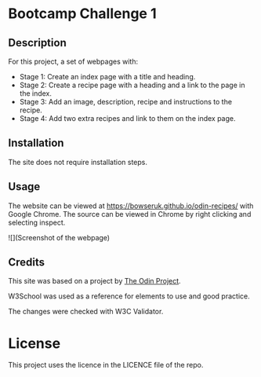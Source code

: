 # Bootcamp Challenge 1

## Description
For this project, a set of webpages with:

* Stage 1:
Create an index page with a title and heading.
* Stage 2:
Create a recipe page with a heading and a link to the page in the index.
* Stage 3:
Add an image, description, recipe and instructions to the recipe.
* Stage 4:
Add two extra recipes and link to them on the index page.

## Installation
The site does not require installation steps.

## Usage
The website can be viewed at https://bowseruk.github.io/odin-recipes/ with Google Chrome. The source can be viewed in Chrome by right clicking and selecting inspect.

![](Screenshot of the webpage)

## Credits
This site was based on a project by [The Odin Project](https://www.theodinproject.com/).

W3School was used as a reference for elements to use and good practice.

The changes were checked with W3C Validator.

# License
This project uses the licence in the LICENCE file of the repo.